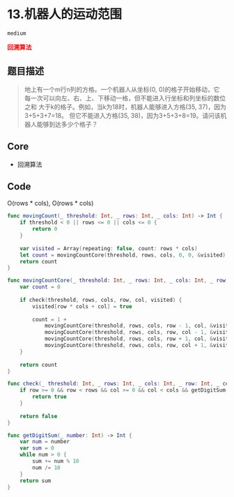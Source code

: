 # 13.机器人的运动范围

`medium`

**<font color=red>回溯算法</font>**

## 题目描述

> 地上有一个m行n列的方格。一个机器人从坐标(0, 0)的格子开始移动，它 每一次可以向左、右、上、下移动一格，但不能进入行坐标和列坐标的数位之和 大于k的格子。例如，当k为18时，机器人能够进入方格(35, 37)，因为3+5+3+7=18。 但它不能进入方格(35, 38)，因为3+5+3+8=19。请问该机器人能够到达多少个格子？

## Core

- 回溯算法

## Code

O(rows * cols), O(rows * cols)

```swift
func movingCount(_ threshold: Int, _ rows: Int, _ cols: Int) -> Int {
    if threshold < 0 || rows <= 0 || cols <= 0 {
        return 0
    }
    
    var visited = Array(repeating: false, count: rows * cols)
    let count = movingCountCore(threshold, rows, cols, 0, 0, &visited)
    return count
}

func movingCountCore(_ threshold: Int, _ rows: Int, _ cols: Int, _ row: Int, _ col: Int, _ visited: inout [Bool]) -> Int {
    var count = 0
    
    if check(threshold, rows, cols, row, col, visited) {
        visited[row * cols + col] = true
        
        count = 1 +
            movingCountCore(threshold, rows, cols, row - 1, col, &visited) +
            movingCountCore(threshold, rows, cols, row, col - 1, &visited) +
            movingCountCore(threshold, rows, cols, row + 1, col, &visited) +
            movingCountCore(threshold, rows, cols, row, col + 1, &visited)
    }
    
    return count
}

func check(_ threshold: Int, _ rows: Int, _ cols: Int, _ row: Int, _ col: Int, _ visited: [Bool]) -> Bool {
    if row >= 0 && row < rows && col >= 0 && col < cols && getDigitSum(row) + getDigitSum(col) <= threshold && !visited[row * cols + col] {
        return true
    }
    
    return false
}

func getDigitSum(_ number: Int) -> Int {
    var num = number
    var sum = 0
    while num > 0 {
        sum += num % 10
        num /= 10
    }
    return sum
}

```

